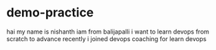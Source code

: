 # demo-practice
hai my name is nishanth
iam from balijapalli
i want to learn devops from scratch to advance
recently i joined devops coaching for learn devops
